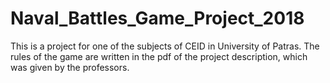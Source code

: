 # Naval_Battles_Game_Project_2018
This is a project for one of the subjects of CEID in University of Patras. The rules of the game are written in the pdf of the project description, which was given by the professors.
